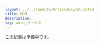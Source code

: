 ```yaml
---
layout: ../../layouts/ArticleLayout.astro
title: MDN
description:
tag: word,サービス
---
```


この記事は準備中です。